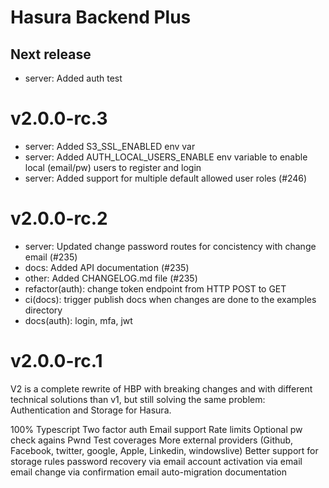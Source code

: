# Hasura Backend Plus

## Next release

- server: Added auth test

# v2.0.0-rc.3

- server: Added S3_SSL_ENABLED env var
- server: Added AUTH_LOCAL_USERS_ENABLE env variable to enable local (email/pw) users to register and login
- server: Added support for multiple default allowed user roles (#246)

# v2.0.0-rc.2

- server: Updated change password routes for concistency with change email (#235)
- docs: Added API documentation (#235)
- other: Added CHANGELOG.md file (#235)
- refactor(auth): change token endpoint from HTTP POST to GET
- ci(docs): trigger publish docs when changes are done to the examples directory
- docs(auth): login, mfa, jwt

# v2.0.0-rc.1

V2 is a complete rewrite of HBP with breaking changes and with different technical solutions than v1, but still solving the same problem: Authentication and Storage for Hasura.

100% Typescript
Two factor auth
Email support
Rate limits
Optional pw check agains Pwnd
Test coverages
More external providers (Github, Facebook, twitter, google, Apple, Linkedin, windowslive)
Better support for storage rules
password recovery via email
account activation via email
email change via confirmation email
auto-migration
documentation
